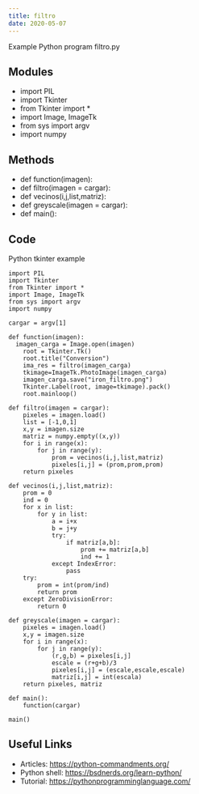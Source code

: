 ```yaml
---
title: filtro
date: 2020-05-07
---
```

Example Python program filtro.py

## Modules

* import PIL 
* import Tkinter
* from Tkinter import * 
* import Image, ImageTk
* from sys import argv
* import numpy

## Methods

* def function(imagen):
* def filtro(imagen = cargar):
* def vecinos(i,j,list,matriz):
* def greyscale(imagen = cargar):
* def main():

## Code

Python tkinter example

    import PIL 
    import Tkinter
    from Tkinter import * 
    import Image, ImageTk
    from sys import argv
    import numpy
    
    cargar = argv[1]
    
    def function(imagen):
      imagen_carga = Image.open(imagen)
    	root = Tkinter.Tk()
    	root.title("Conversion")
    	ima_res = filtro(imagen_carga)
    	tkimage=ImageTk.PhotoImage(imagen_carga)
    	imagen_carga.save("iron_filtro.png")
    	Tkinter.Label(root, image=tkimage).pack()
    	root.mainloop()
    
    def filtro(imagen = cargar):
    	pixeles = imagen.load()
    	list = [-1,0,1]
    	x,y = imagen.size
    	matriz = numpy.empty((x,y))
    	for i in range(x):
    		for j in range(y):
    			prom = vecinos(i,j,list,matriz)
    			pixeles[i,j] = (prom,prom,prom)
    	return pixeles
    
    def vecinos(i,j,list,matriz):
    	prom = 0 
    	ind = 0
    	for x in list:
    		for y in list:
    			a = i+x
    			b = j+y
    			try:
    				if matriz[a,b]:
    					prom += matriz[a,b]
    					ind += 1
    			except IndexError:
    				pass
    	try:
    		prom = int(prom/ind)
    		return prom
    	except ZeroDivisionError:
    		return 0
    		
    def greyscale(imagen = cargar):
    	pixeles = imagen.load()
    	x,y = imagen.size
    	for i in range(x):
    		for j in range(y):
    			(r,g,b) = pixeles[i,j]
    			escale = (r+g+b)/3
    			pixeles[i,j] = (escale,escale,escale)
    			matriz[i,j] = int(escala)
    	return pixeles, matriz
    	
    def main():
    	function(cargar)
    
    main()
    

## Useful Links

- Articles: https://python-commandments.org/
- Python shell: https://bsdnerds.org/learn-python/
- Tutorial: https://pythonprogramminglanguage.com/
